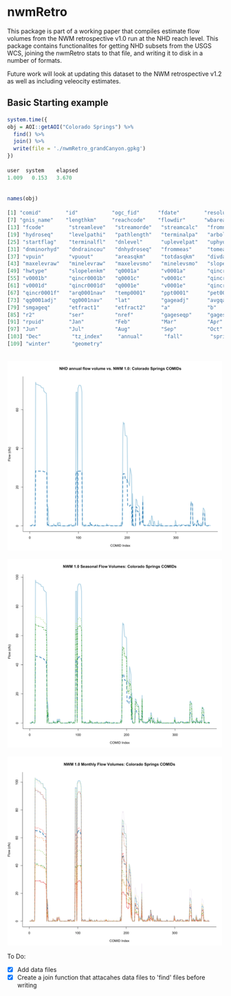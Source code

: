 # nwmRetro

This package is part of a working paper that compiles estimate flow volumes from the NWM retrospective v1.0 run at the NHD reach level. This package contains functionalites for  getting NHD subsets from the USGS WCS, joining the nwmRetro stats to that file, and writing it to disk in a number of formats. 

Future work will look at updating this dataset to the NWM retrospective v1.2 as well as including veleocity estimates.

## Basic Starting example

```r
system.time({
obj = AOI::getAOI("Colorado Springs") %>% 
  find() %>% 
  join() %>% 
  write(file = './nwmRetro_grandCanyon.gpkg')
})

user  system    elapsed 
1.009   0.153   3.670  

```

```r

names(obj)

[1] "comid"        "id"           "ogc_fid"      "fdate"        "resolution"   "gnis_id"     
[7] "gnis_name"    "lengthkm"     "reachcode"    "flowdir"      "wbareacomi"   "ftype"       
[13] "fcode"        "streamleve"   "streamorde"   "streamcalc"   "fromnode"     "tonode"      
[19] "hydroseq"     "levelpathi"   "pathlength"   "terminalpa"   "arbolatesu"   "divergence"  
[25] "startflag"    "terminalfl"   "dnlevel"      "uplevelpat"   "uphydroseq"   "dnlevelpat"  
[31] "dnminorhyd"   "dndraincou"   "dnhydroseq"   "frommeas"     "tomeas"       "rtndiv"      
[37] "vpuin"        "vpuout"       "areasqkm"     "totdasqkm"    "divdasqkm"    "hwnodesqkm"  
[43] "maxelevraw"   "minelevraw"   "maxelevsmo"   "minelevsmo"   "slope"        "elevfixed"   
[49] "hwtype"       "slopelenkm"   "q0001a"       "v0001a"       "qincr0001a"   "q0001b"      
[55] "v0001b"       "qincr0001b"   "q0001c"       "v0001c"       "qincr0001c"   "q0001d"      
[61] "v0001d"       "qincr0001d"   "q0001e"       "v0001e"       "qincr0001e"   "q0001f"      
[67] "qincr0001f"   "arq0001nav"   "temp0001"     "ppt0001"      "pet0001"      "qloss0001"   
[73] "qg0001adj"    "qg0001nav"    "lat"          "gageadj"      "avgqadj"      "smgageid"    
[79] "smgageq"      "etfract1"     "etfract2"     "a"            "b"            "bcf"         
[85] "r2"           "ser"          "nref"         "gageseqp"     "gageseq"      "shape_length"
[91] "rpuid"        "Jan"          "Feb"          "Mar"          "Apr"          "May"         
[97] "Jun"          "Jul"          "Aug"          "Sep"          "Oct"          "Nov"         
[103] "Dec"          "tz_index"     "annual"       "fall"         "spring"       "summer"      
[109] "winter"       "geometry"    

```

<br>
<img src="man/figures/nhdVSnwm.png" width=500 />
<br>

<br>
<img src="man/figures/seasonal.png" width=500 />
<br>

<br>
<img src="man/figures/monthly.png" width=500 />
<br>


To Do:

- [X]  Add data files
- [X] Create a join function that attacahes data files to 'find' files before writing
